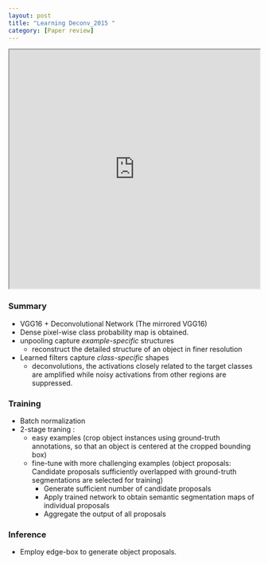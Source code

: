 ```yaml
---
layout: post
title: "Learning Deconv_2015 "
category: [Paper review]
---
```

<iframe src="https://drive.google.com/file/d/1oFDSDqLTjLU3HG7tq6gywC2GbPwNYuSu/preview" width="100%" height="480"></iframe>

### Summary

* VGG16 + Deconvolutional Network (The mirrored VGG16)
* Dense pixel-wise class probability map is obtained.
* unpooling capture *example-specific* structures
  * reconstruct the detailed structure of an object in finer resolution
* Learned filters capture *class-specific* shapes
  * deconvolutions, the activations closely related to the target classes are amplified while noisy activations from other regions are suppressed.

### Training
* Batch normalization
* 2-stage traning :
  * easy examples (crop object instances using ground-truth annotations, so that an object is centered at the cropped bounding box)
  * fine-tune with more challenging examples (object proposals: Candidate proposals sufficiently overlapped with ground-truth segmentations are selected for training)
    * Generate sufficient number of candidate proposals
    * Apply trained network to obtain semantic segmentation maps of individual proposals
    * Aggregate the output of all proposals

### Inference
* Employ edge-box to generate object proposals.
